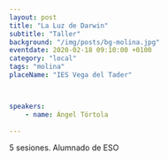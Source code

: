 ```yaml
---
layout: post
title: "La Luz de Darwin"
subtitle: "Taller"
background: "/img/posts/bg-molina.jpg"
eventdate: 2020-02-18 09:10:00 +0100
category: "local"
tags: "molina"
placeName: "IES Vega del Tader"



speakers:
    - name: Ángel Tórtola
    
---
```

5 sesiones. Alumnado de ESO  

 
